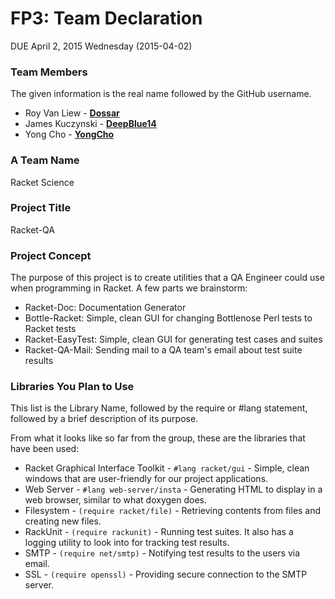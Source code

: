# FP3: Team Declaration
DUE April 2, 2015 Wednesday (2015-04-02)

### Team Members

The given information is the real name followed by the GitHub username.

* Roy Van Liew - [**Dossar**][Dossar]
* James Kuczynski - [**DeepBlue14**][DeepBlue14]
* Yong Cho - [**YongCho**][YongCho]

### A Team Name

Racket Science

### Project Title

Racket-QA

### Project Concept

The purpose of this project is to create utilities that a QA Engineer could use when programming in Racket. A few parts we brainstorm:
* Racket-Doc: Documentation Generator
* Bottle-Racket: Simple, clean GUI for changing Bottlenose Perl tests to Racket tests
* Racket-EasyTest: Simple, clean GUI for generating test cases and suites
* Racket-QA-Mail: Sending mail to a QA team's email about test suite results

### Libraries You Plan to Use 

This list is the Library Name, followed by the require or #lang statement, followed by a brief description of its purpose.

From what it looks like so far from the group, these are the libraries that have been used:
* Racket Graphical Interface Toolkit - `#lang racket/gui` - Simple, clean windows that are user-friendly for our project applications.
* Web Server - `#lang web-server/insta` - Generating HTML to display in a web browser, similar to what doxygen does.
* Filesystem - `(require racket/file)` - Retrieving contents from files and creating new files.
* RackUnit - `(require rackunit)` - Running test suites. It also has a logging utility to look into for tracking test results.
* SMTP - `(require net/smtp)` - Notifying test results to the users via email.
* SSL - `(require openssl)` - Providing secure connection to the SMTP server.

<!-- Links -->
[Dossar]: https://github.com/Dossar
[DeepBlue14]: https://github.com/DeepBlue14
[YongCho]: https://github.com/YongCho
